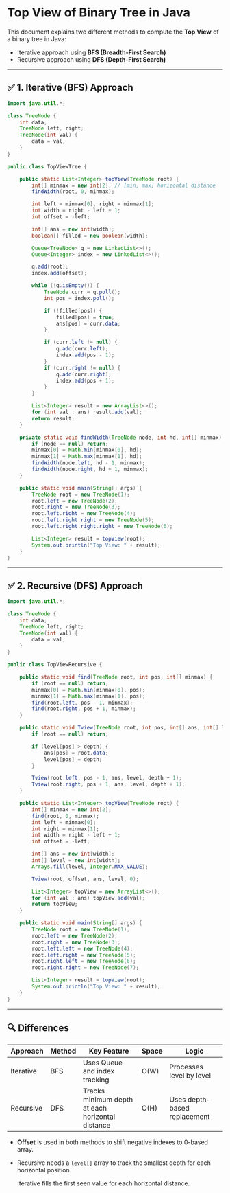 # Top View of Binary Tree in Java

This document explains two different methods to compute the **Top View** of a binary tree in Java:

* Iterative approach using **BFS (Breadth-First Search)**
* Recursive approach using **DFS (Depth-First Search)**

---

## ✅ 1. Iterative (BFS) Approach

```java
import java.util.*;

class TreeNode {
    int data;
    TreeNode left, right;
    TreeNode(int val) {
        data = val;
    }
}

public class TopViewTree {

    public static List<Integer> topView(TreeNode root) {
        int[] minmax = new int[2]; // [min, max] horizontal distance
        findWidth(root, 0, minmax);

        int left = minmax[0], right = minmax[1];
        int width = right - left + 1;
        int offset = -left;

        int[] ans = new int[width];
        boolean[] filled = new boolean[width];

        Queue<TreeNode> q = new LinkedList<>();
        Queue<Integer> index = new LinkedList<>();

        q.add(root);
        index.add(offset);

        while (!q.isEmpty()) {
            TreeNode curr = q.poll();
            int pos = index.poll();

            if (!filled[pos]) {
                filled[pos] = true;
                ans[pos] = curr.data;
            }

            if (curr.left != null) {
                q.add(curr.left);
                index.add(pos - 1);
            }
            if (curr.right != null) {
                q.add(curr.right);
                index.add(pos + 1);
            }
        }

        List<Integer> result = new ArrayList<>();
        for (int val : ans) result.add(val);
        return result;
    }

    private static void findWidth(TreeNode node, int hd, int[] minmax) {
        if (node == null) return;
        minmax[0] = Math.min(minmax[0], hd);
        minmax[1] = Math.max(minmax[1], hd);
        findWidth(node.left, hd - 1, minmax);
        findWidth(node.right, hd + 1, minmax);
    }

    public static void main(String[] args) {
        TreeNode root = new TreeNode(1);
        root.left = new TreeNode(2);
        root.right = new TreeNode(3);
        root.left.right = new TreeNode(4);
        root.left.right.right = new TreeNode(5);
        root.left.right.right.right = new TreeNode(6);

        List<Integer> result = topView(root);
        System.out.println("Top View: " + result);
    }
}
```

---

## ✅ 2. Recursive (DFS) Approach

```java
import java.util.*;

class TreeNode {
    int data;
    TreeNode left, right;
    TreeNode(int val) {
        data = val;
    }
}

public class TopViewRecursive {

    public static void find(TreeNode root, int pos, int[] minmax) {
        if (root == null) return;
        minmax[0] = Math.min(minmax[0], pos);
        minmax[1] = Math.max(minmax[1], pos);
        find(root.left, pos - 1, minmax);
        find(root.right, pos + 1, minmax);
    }

    public static void Tview(TreeNode root, int pos, int[] ans, int[] level, int depth) {
        if (root == null) return;

        if (level[pos] > depth) {
            ans[pos] = root.data;
            level[pos] = depth;
        }

        Tview(root.left, pos - 1, ans, level, depth + 1);
        Tview(root.right, pos + 1, ans, level, depth + 1);
    }

    public static List<Integer> topView(TreeNode root) {
        int[] minmax = new int[2];
        find(root, 0, minmax);
        int left = minmax[0];
        int right = minmax[1];
        int width = right - left + 1;
        int offset = -left;

        int[] ans = new int[width];
        int[] level = new int[width];
        Arrays.fill(level, Integer.MAX_VALUE);

        Tview(root, offset, ans, level, 0);

        List<Integer> topView = new ArrayList<>();
        for (int val : ans) topView.add(val);
        return topView;
    }

    public static void main(String[] args) {
        TreeNode root = new TreeNode(1);
        root.left = new TreeNode(2);
        root.right = new TreeNode(3);
        root.left.left = new TreeNode(4);
        root.left.right = new TreeNode(5);
        root.right.left = new TreeNode(6);
        root.right.right = new TreeNode(7);

        List<Integer> result = topView(root);
        System.out.println("Top View: " + result);
    }
}
```

---

## 🔍 Differences

| Approach  | Method | Key Feature                                      | Space | Logic                        |
| --------- | ------ | ------------------------------------------------ | ----- | ---------------------------- |
| Iterative | BFS    | Uses Queue and index tracking                    | O(W)  | Processes level by level     |
| Recursive | DFS    | Tracks minimum depth at each horizontal distance | O(H)  | Uses depth-based replacement |

* **Offset** is used in both methods to shift negative indexes to 0-based array.
* Recursive needs a `level[]` array to track the smallest depth for each horizontal position.

  Iterative fills the first seen value for each horizontal distance.
